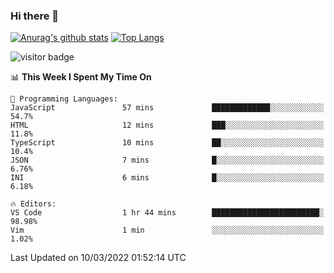 ### Hi there 👋

<!--
**Akelio-zhang/akelio-zhang** is a ✨ _special_ ✨ repository because its `README.md` (this file) appears on your GitHub profile.

Here are some ideas to get you started:

- 🔭 I’m currently working on ...
- 🌱 I’m currently learning ...
- 👯 I’m looking to collaborate on ...
- 🤔 I’m looking for help with ...
- 💬 Ask me about ...
- 📫 How to reach me: ...
- 😄 Pronouns: ...
- ⚡ Fun fact: ...
-->

[![Anurag's github stats](https://github-readme-stats.vercel.app/api?username=akelio-zhang&line_height=24&hide=contribs&show_icons=true&count_private=true)](https://github.com/anuraghazra/github-readme-stats)
[![Top Langs](https://github-readme-stats.vercel.app/api/top-langs/?username=akelio-zhang&card_width=240&layout=compact&hide=html)](https://github.com/anuraghazra/github-readme-stats)


![visitor badge](https://visitor-badge.glitch.me/badge?page_id=akelio-zhang.README.md)
<!--START_SECTION:waka-->
📊 **This Week I Spent My Time On** 

```text
💬 Programming Languages: 
JavaScript               57 mins             █████████████░░░░░░░░░░░░   54.7% 
HTML                     12 mins             ███░░░░░░░░░░░░░░░░░░░░░░   11.8% 
TypeScript               10 mins             ██░░░░░░░░░░░░░░░░░░░░░░░   10.4% 
JSON                     7 mins              █░░░░░░░░░░░░░░░░░░░░░░░░   6.76% 
INI                      6 mins              █░░░░░░░░░░░░░░░░░░░░░░░░   6.18%

🔥 Editors: 
VS Code                  1 hr 44 mins        ████████████████████████░   98.98% 
Vim                      1 min               ░░░░░░░░░░░░░░░░░░░░░░░░░   1.02%

```


 Last Updated on 10/03/2022 01:52:14 UTC
<!--END_SECTION:waka-->

